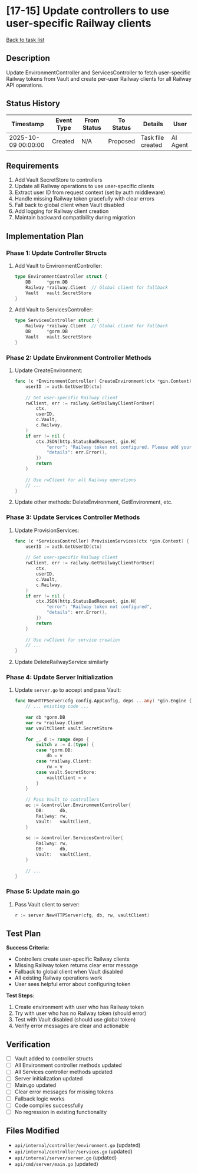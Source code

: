 # [17-15] Update controllers to use user-specific Railway clients

[Back to task list](./tasks.md)

## Description

Update EnvironmentController and ServicesController to fetch user-specific Railway tokens from Vault and create per-user Railway clients for all Railway API operations.

## Status History

| Timestamp | Event Type | From Status | To Status | Details | User |
|-----------|------------|-------------|-----------|---------|------|
| 2025-10-09 00:00:00 | Created | N/A | Proposed | Task file created | AI Agent |

## Requirements

1. Add Vault SecretStore to controllers
2. Update all Railway operations to use user-specific clients
3. Extract user ID from request context (set by auth middleware)
4. Handle missing Railway token gracefully with clear errors
5. Fall back to global client when Vault disabled
6. Add logging for Railway client creation
7. Maintain backward compatibility during migration

## Implementation Plan

### Phase 1: Update Controller Structs
1. Add Vault to EnvironmentController:
   ```go
   type EnvironmentController struct {
       DB      *gorm.DB
       Railway *railway.Client  // Global client for fallback
       Vault   vault.SecretStore
   }
   ```

2. Add Vault to ServicesController:
   ```go
   type ServicesController struct {
       Railway *railway.Client  // Global client for fallback
       DB      *gorm.DB
       Vault   vault.SecretStore
   }
   ```

### Phase 2: Update Environment Controller Methods
1. Update CreateEnvironment:
   ```go
   func (c *EnvironmentController) CreateEnvironment(ctx *gin.Context) {
       userID := auth.GetUserID(ctx)
       
       // Get user-specific Railway client
       rwClient, err := railway.GetRailwayClientForUser(
           ctx,
           userID,
           c.Vault,
           c.Railway,
       )
       if err != nil {
           ctx.JSON(http.StatusBadRequest, gin.H{
               "error": "Railway token not configured. Please add your Railway token in settings.",
               "details": err.Error(),
           })
           return
       }
       
       // Use rwClient for all Railway operations
       // ...
   }
   ```

2. Update other methods: DeleteEnvironment, GetEnvironment, etc.

### Phase 3: Update Services Controller Methods
1. Update ProvisionServices:
   ```go
   func (c *ServicesController) ProvisionServices(ctx *gin.Context) {
       userID := auth.GetUserID(ctx)
       
       // Get user-specific Railway client
       rwClient, err := railway.GetRailwayClientForUser(
           ctx,
           userID,
           c.Vault,
           c.Railway,
       )
       if err != nil {
           ctx.JSON(http.StatusBadRequest, gin.H{
               "error": "Railway token not configured",
               "details": err.Error(),
           })
           return
       }
       
       // Use rwClient for service creation
       // ...
   }
   ```

2. Update DeleteRailwayService similarly

### Phase 4: Update Server Initialization
1. Update `server.go` to accept and pass Vault:
   ```go
   func NewHTTPServer(cfg config.AppConfig, deps ...any) *gin.Engine {
       // ... existing code ...
       
       var db *gorm.DB
       var rw *railway.Client
       var vaultClient vault.SecretStore
       
       for _, d := range deps {
           switch v := d.(type) {
           case *gorm.DB:
               db = v
           case *railway.Client:
               rw = v
           case vault.SecretStore:
               vaultClient = v
           }
       }
       
       // Pass Vault to controllers
       ec := &controller.EnvironmentController{
           DB:      db,
           Railway: rw,
           Vault:   vaultClient,
       }
       
       sc := &controller.ServicesController{
           Railway: rw,
           DB:      db,
           Vault:   vaultClient,
       }
       
       // ...
   }
   ```

### Phase 5: Update main.go
1. Pass Vault client to server:
   ```go
   r := server.NewHTTPServer(cfg, db, rw, vaultClient)
   ```

## Test Plan

**Success Criteria**:
- Controllers create user-specific Railway clients
- Missing Railway token returns clear error message
- Fallback to global client when Vault disabled
- All existing Railway operations work
- User sees helpful error about configuring token

**Test Steps**:
1. Create environment with user who has Railway token
2. Try with user who has no Railway token (should error)
3. Test with Vault disabled (should use global token)
4. Verify error messages are clear and actionable

## Verification

- [ ] Vault added to controller structs
- [ ] All Environment controller methods updated
- [ ] All Services controller methods updated
- [ ] Server initialization updated
- [ ] Main.go updated
- [ ] Clear error messages for missing tokens
- [ ] Fallback logic works
- [ ] Code compiles successfully
- [ ] No regression in existing functionality

## Files Modified

- `api/internal/controller/environment.go` (updated)
- `api/internal/controller/services.go` (updated)
- `api/internal/server/server.go` (updated)
- `api/cmd/server/main.go` (updated)

